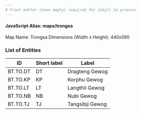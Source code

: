 ```yaml
---
# Front matter (even empty) required for Jekyll to process
---
```


#### JavaScript Alias: maps/trongsa

Map Name: Trongsa
Dimensions (Width x Height): 440x590

### List of Entities

ID | Short label | Label
---|---|---|
BT.TO.DT|DT|Dragteng Gewog
BT.TO.KP|KP|Korphu Gewog
BT.TO.LT|LT|Langthil Gewog
BT.TO.NB|NB|Nubi Gewog
BT.TO.TJ|TJ|Tangsibji Gewog